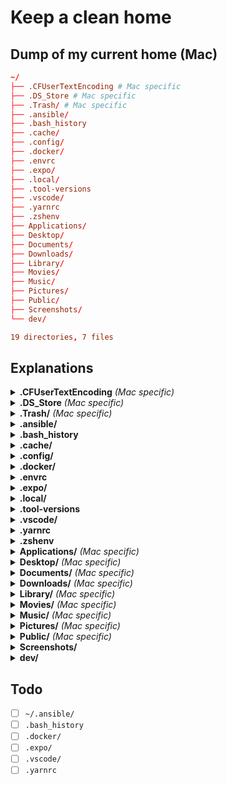 # Keep a clean home

## Dump of my current home (Mac)

```toml
~/
├── .CFUserTextEncoding # Mac specific
├── .DS_Store # Mac specific
├── .Trash/ # Mac specific
├── .ansible/
├── .bash_history
├── .cache/
├── .config/
├── .docker/
├── .envrc
├── .expo/
├── .local/
├── .tool-versions
├── .vscode/
├── .yarnrc
├── .zshenv
├── Applications/
├── Desktop/
├── Documents/
├── Downloads/
├── Library/
├── Movies/
├── Music/
├── Pictures/
├── Public/
├── Screenshots/
└── dev/

19 directories, 7 files
```

## Explanations

<details>
  <summary>
    <b>.CFUserTextEncoding</b>
    <i>(Mac specific)</i>
  </summary>

Stores the default text encoding and preferred language

See: <https://superuser.com/questions/82123/mac-whats-cfusertextencoding-for>

Required, should not be removed

</details>

<details>
  <summary>
    <b>.DS_Store</b>
    <i>(Mac specific)</i>
  </summary>

Stores the Finder view settings of the directory

See: <https://www.arno.org/on-the-origins-of-ds-store>

Required, should not be removed

</details>

<details>
  <summary>
    <b>.Trash/</b>
    <i>(Mac specific)</i>
  </summary>

Stores the Trash (yeah, you guessed it)

Required, should not be removed

</details>

<details>
  <summary>
    <b>.ansible/</b>
    <i></i>
  </summary>

Stores all ansible files

Will be configurable with the `ANSIBLE_HOME` environment variable in ansible-core v2.14

See: <https://github.com/ansible/ansible/pull/76114>

</details>

<details>
  <summary>
    <b>.bash_history</b>
    <i></i>
  </summary>

Stores the bash history (yeah, you guessed it)

Creation could be prevented system-wide with the command `echo 'set +o history' >> /etc/profile` (to avoid prevention from `~.bashrc`)

</details>

<details>
  <summary>
    <b>.cache/</b>
    <i></i>
  </summary>

Part of the XDG Base Directory Specification, corresponds to `XDG_CACHE_HOME`

Required, should not be removed

</details>

<details>
  <summary>
    <b>.config/</b>
    <i></i>
  </summary>

Part of the XDG Base Directory Specification, corresponds to `XDG_CONFIG_HOME`

Required, should not be removed

</details>

<details>
  <summary>
    <b>.docker/</b>
    <i></i>
  </summary>

Doesn't seem to be configurable yet

See: <https://github.com/docker/cli/issues/2423>

</details>

<details>
  <summary>
    <b>.envrc</b>
    <i></i>
  </summary>

Used automatically by `direnv` when navigating with zsh to use asdf and exporting environment

Required, should not be removed

</details>

<details>
  <summary>
    <b>.expo/</b>
    <i></i>
  </summary>

Doesn't seem to be configurable yet

See: <https://github.com/expo/expo-cli/pull/3722>

</details>

<details>
  <summary>
    <b>.local/</b>
    <i></i>
  </summary>

Part of the XDG Base Directory Specification, contains the `XDG_DATA_HOME`, `XDG_STATE_HOME` and `XDG_BIN_HOME`

Required, should not be removed

</details>

<details>
  <summary>
    <b>.tool-versions</b>
    <i></i>
  </summary>

Used automatically by `asdf` when navigating with zsh to exposed the configured tool version binaries

Required, should not be removed

</details>

<details>
  <summary>
    <b>.vscode/</b>
    <i></i>
  </summary>

Stores the VSCode extensions and the `argv.json` file (to launch VSCode with default arguments)

The extensions path seems to be configurable, but not the `argv.json` location

See: <https://github.com/microsoft/vscode/issues/3884> and <https://github.com/microsoft/vscode/issues/84808>

</details>

<details>
  <summary>
    <b>.yarnrc</b>
    <i></i>
  </summary>

Stores the `yarn` global configuration

Doesn't seem to be configurable yet

See: <https://github.com/yarnpkg/yarn/issues/2334>

</details>

<details>
  <summary>
    <b>.zshenv</b>
    <i></i>
  </summary>

Used at startup by zsh. It set the `$ZDOTFILE` environment variable to specify the directory where zsh configuration files live.

Required, should not be removed

</details>

<details>
  <summary>
    <b>Applications/</b>
    <i>(Mac specific)</i>
  </summary>

Stores the desktop applications (yeah, you guessed it)

Required, should not be removed

</details>

<details>
  <summary>
    <b>Desktop/</b>
    <i>(Mac specific)</i>
  </summary>

Stores the files visible on desktop (yeah, you guessed it)

Required, should not be removed

</details>

<details>
  <summary>
    <b>Documents/</b>
    <i>(Mac specific)</i>
  </summary>

Stores the documents (yeah, you guessed it)

Required, should not be removed

</details>

<details>
  <summary>
    <b>Downloads/</b>
    <i>(Mac specific)</i>
  </summary>

Stores the downloaded files (yeah, you guessed it)

Required, should not be removed

</details>

<details>
  <summary>
    <b>Library/</b>
    <i>(Mac specific)</i>
  </summary>

Stores the system and applications files (yeah, you guessed it)

Required, should not be removed

</details>

<details>
  <summary>
    <b>Movies/</b>
    <i>(Mac specific)</i>
  </summary>

Stores the movie files (yeah, you guessed it)

Required, should not be removed

</details>

<details>
  <summary>
    <b>Music/</b>
    <i>(Mac specific)</i>
  </summary>

Stores the audio files (yeah, you guessed it)

Required, should not be removed

</details>

<details>
  <summary>
    <b>Pictures/</b>
    <i>(Mac specific)</i>
  </summary>

Stores the pictures files (yeah, you guessed it)

Required, should not be removed

</details>

<details>
  <summary>
    <b>Public/</b>
    <i>(Mac specific)</i>
  </summary>

Stores the files accessible by other users (yeah, you guessed it)

Required, should not be removed

</details>

<details>
  <summary>
    <b>Screenshots/</b>
    <i></i>
  </summary>

Stores the screenshots (yeah, you guessed it)

Required, should not be removed

</details>

<details>
  <summary>
    <b>dev/</b>
    <i></i>
  </summary>

Stores all of the projects I work on

Required, should not be removed

</details>

## Todo

- [ ] `~/.ansible/`
- [ ] `.bash_history`
- [ ] `.docker/`
- [ ] `.expo/`
- [ ] `.vscode/`
- [ ] `.yarnrc`

